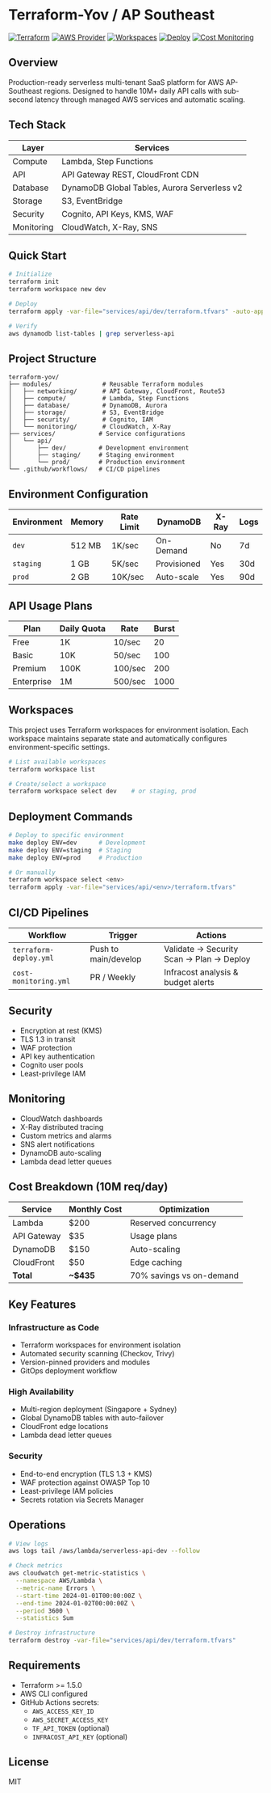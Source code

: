 # Terraform-Yov / AP Southeast

[![Terraform](https://img.shields.io/badge/terraform-%3E%3D1.5.0-623CE4.svg?logo=terraform)](https://www.terraform.io/)
[![AWS Provider](https://img.shields.io/badge/AWS-%7E%3E5.31.0-FF9900.svg?logo=amazon-aws)](https://registry.terraform.io/providers/hashicorp/aws/latest)
[![Workspaces](https://img.shields.io/badge/Workspaces-Enabled-success.svg?logo=terraform)](#workspaces)
[![Deploy](https://github.com/catherinevee/terraform-yov/actions/workflows/terraform-deploy.yml/badge.svg)](https://github.com/catherinevee/terraform-yov/actions/workflows/terraform-deploy.yml)
[![Cost Monitoring](https://github.com/catherinevee/terraform-yov/actions/workflows/cost-monitoring.yml/badge.svg)](https://github.com/catherinevee/terraform-yov/actions/workflows/cost-monitoring.yml)

## Overview

Production-ready serverless multi-tenant SaaS platform for AWS AP-Southeast regions. Designed to handle 10M+ daily API calls with sub-second latency through managed AWS services and automatic scaling.

## Tech Stack

| Layer | Services |
|-------|----------|
| Compute | Lambda, Step Functions |
| API | API Gateway REST, CloudFront CDN |
| Database | DynamoDB Global Tables, Aurora Serverless v2 |
| Storage | S3, EventBridge |
| Security | Cognito, API Keys, KMS, WAF |
| Monitoring | CloudWatch, X-Ray, SNS |

## Quick Start

```bash
# Initialize
terraform init
terraform workspace new dev

# Deploy
terraform apply -var-file="services/api/dev/terraform.tfvars" -auto-approve

# Verify
aws dynamodb list-tables | grep serverless-api
```

## Project Structure

```
terraform-yov/
├── modules/              # Reusable Terraform modules
│   ├── networking/       # API Gateway, CloudFront, Route53
│   ├── compute/          # Lambda, Step Functions
│   ├── database/         # DynamoDB, Aurora
│   ├── storage/          # S3, EventBridge
│   ├── security/         # Cognito, IAM
│   └── monitoring/       # CloudWatch, X-Ray
├── services/            # Service configurations
│   └── api/
│       ├── dev/         # Development environment
│       ├── staging/     # Staging environment
│       └── prod/        # Production environment
└── .github/workflows/   # CI/CD pipelines
```

## Environment Configuration

| Environment | Memory | Rate Limit | DynamoDB | X-Ray | Logs |
|-------------|--------|------------|----------|-------|------|
| `dev` | 512 MB | 1K/sec | On-Demand | No | 7d |
| `staging` | 1 GB | 5K/sec | Provisioned | Yes | 30d |
| `prod` | 2 GB | 10K/sec | Auto-scale | Yes | 90d |

## API Usage Plans

| Plan | Daily Quota | Rate | Burst |
|------|-------------|------|-------|
| Free | 1K | 10/sec | 20 |
| Basic | 10K | 50/sec | 100 |
| Premium | 100K | 100/sec | 200 |
| Enterprise | 1M | 500/sec | 1000 |

## Workspaces

This project uses Terraform workspaces for environment isolation. Each workspace maintains separate state and automatically configures environment-specific settings.

```bash
# List available workspaces
terraform workspace list

# Create/select a workspace
terraform workspace select dev    # or staging, prod
```

## Deployment Commands

```bash
# Deploy to specific environment
make deploy ENV=dev      # Development
make deploy ENV=staging  # Staging
make deploy ENV=prod     # Production

# Or manually
terraform workspace select <env>
terraform apply -var-file="services/api/<env>/terraform.tfvars"
```

## CI/CD Pipelines

| Workflow | Trigger | Actions |
|----------|---------|---------|
| `terraform-deploy.yml` | Push to main/develop | Validate → Security Scan → Plan → Deploy |
| `cost-monitoring.yml` | PR / Weekly | Infracost analysis & budget alerts |

## Security

- Encryption at rest (KMS)
- TLS 1.3 in transit
- WAF protection
- API key authentication
- Cognito user pools
- Least-privilege IAM

## Monitoring

- CloudWatch dashboards
- X-Ray distributed tracing
- Custom metrics and alarms
- SNS alert notifications
- DynamoDB auto-scaling
- Lambda dead letter queues

## Cost Breakdown (10M req/day)

| Service | Monthly Cost | Optimization |
|---------|--------------|-------------|
| Lambda | $200 | Reserved concurrency |
| API Gateway | $35 | Usage plans |
| DynamoDB | $150 | Auto-scaling |
| CloudFront | $50 | Edge caching |
| **Total** | **~$435** | 70% savings vs on-demand |

## Key Features

### Infrastructure as Code
- Terraform workspaces for environment isolation
- Automated security scanning (Checkov, Trivy)
- Version-pinned providers and modules
- GitOps deployment workflow

### High Availability
- Multi-region deployment (Singapore + Sydney)
- Global DynamoDB tables with auto-failover
- CloudFront edge locations
- Lambda dead letter queues

### Security
- End-to-end encryption (TLS 1.3 + KMS)
- WAF protection against OWASP Top 10
- Least-privilege IAM policies
- Secrets rotation via Secrets Manager

## Operations

```bash
# View logs
aws logs tail /aws/lambda/serverless-api-dev --follow

# Check metrics
aws cloudwatch get-metric-statistics \
  --namespace AWS/Lambda \
  --metric-name Errors \
  --start-time 2024-01-01T00:00:00Z \
  --end-time 2024-01-02T00:00:00Z \
  --period 3600 \
  --statistics Sum

# Destroy infrastructure
terraform destroy -var-file="services/api/dev/terraform.tfvars"
```

## Requirements

- Terraform >= 1.5.0
- AWS CLI configured
- GitHub Actions secrets:
  - `AWS_ACCESS_KEY_ID`
  - `AWS_SECRET_ACCESS_KEY`
  - `TF_API_TOKEN` (optional)
  - `INFRACOST_API_KEY` (optional)

## License

MIT